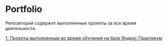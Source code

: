 # Portfolio
Репозиторий содержит выполненные проекты за все время деятельности

[1. Проекты выполненные во время обучения на базе Яндекс Практикум](https://github.com/kolychykot/Portfolio/tree/main/YPracticum_projects)
